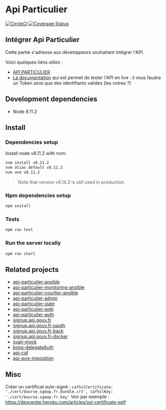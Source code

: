 # Api Particulier

[![CircleCI](https://circleci.com/gh/sgmap/api-particulier.svg?style=svg)](https://circleci.com/gh/sgmap/api-particulier)
[![Coverage Status](https://coveralls.io/repos/github/sgmap/api-particulier/badge.svg?branch=tokenAsConf)](https://coveralls.io/github/sgmap/api-particulier?branch=tokenAsConf)

## Intégrer Api Particulier

Cette partie s'adresse aux développeurs souhaitant intégrer l'API.

Voici quelques liens utiles :

 * [API PARTICULIER](https://api.gouv.fr/api/api-particulier.html)
 * [La documentation](https://betagouv.github.io/api-particulier-slate/) qui est permet de tester l'API en live : il
 vous faudra un Token ainsi que des identifiants valides (les votres ?)

## Development dependencies

- Node 8.11.2

## Install

### Dependencies setup

Install node v8.11.2 with nvm:

```bash
nvm install v8.11.2
nvm alias default v8.11.2
nvm use v8.11.2
```

> Note that version v6.14.2 is still used in production.

### Npm dependencies setup

```bash
npm install
```

### Tests

```bash
npm run test
```

### Run the server locally

```bash
npm run start
```

## Related projects

- [api-particulier-ansible](https://gitlab.incubateur.net/pkn/api-particulier-ansible)
- [api-particulier-monitoring-ansible](https://gitlab.incubateur.net/pkn/api-particulier-monitoring-ansible)
- [api-particulier-courtier-ansible](https://gitlab.incubateur.net/pkn/api-particulier-courtier-ansible)
- [api-particulier-admin](https://github.com/betagouv/api-particulier-admin)
- [api-particulier-slate](https://github.com/betagouv/api-particulier-slate)
- [api-particulier-web](https://github.com/betagouv/api-particulier-web)
- [api-particulier-auth](https://github.com/betagouv/api-particulier-auth)
- [signup.api.gouv.fr](https://github.com/betagouv/signup.api.gouv.fr)
- [signup.api.gouv.fr-oauth](https://github.com/betagouv/signup.api.gouv.fr-oauth)
- [signup.api.gouv.fr-back](https://github.com/betagouv/signup.api.gouv.fr-back)
- [signup.api.gouv.fr-docker](https://github.com/betagouv/signup.api.gouv.fr-docker)
- [svair-mock](https://github.com/betagouv/svair-mock)
- [kong-delegateAuth](https://github.com/pknoth/kong-delegateAuth)
- [api-caf](https://github.com/betagouv/api-caf)
- [api-avis-imposition](https://github.com/betagouv/api-avis-imposition)

## Misc

Créer un certificat auto-signé :
`cafSslCertificate: './cert/bourse.sgmap.fr.bundle.crt',
cafSslKey: './cert/bourse.sgmap.fr.key'` Voir par exemple : https://devcenter.heroku.com/articles/ssl-certificate-self

